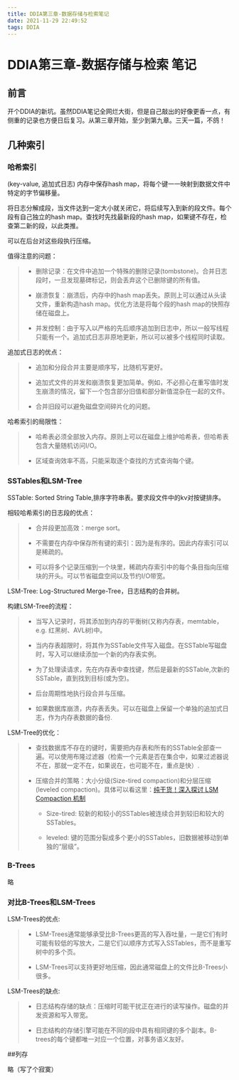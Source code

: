 ```yaml
---
title: DDIA第三章-数据存储与检索笔记
date: 2021-11-29 22:49:52
tags: DDIA
---
```

# DDIA第三章-数据存储与检索 笔记

## 前言

开个DDIA的新坑。虽然DDIA笔记全网烂大街，但是自己敲出的好像更香一点，有侧重的记录也方便日后复习。从第三章开始，至少到第九章。三天一篇，不鸽！

## 几种索引

### 哈希索引

(key-value, 追加式日志)
内存中保存hash map，将每个键一一映射到数据文件中特定的字节偏移量。

将日志分解成段，当文件达到一定大小就关闭它，将后续写入到新的段文件。每个段有自己独立的hash map。查找时先找最新段的hash map，如果键不存在，检查第二新的段，以此类推。

可以在后台对这些段执行压缩。

值得注意的问题：

> + 删除记录：在文件中追加一个特殊的删除记录(tombstone)。合并日志段时，一旦发现墓碑标记，则会丢弃这个已删除键的所有值。
>
> + 崩溃恢复：崩溃后，内存中的hash map丢失。原则上可以通过从头读文件，重新构造hash map。优化方法是将每个段的hash map的快照存储在磁盘上。
>
> + 并发控制：由于写入以严格的先后顺序追加到日志中，所以一般写线程只能有一个。追加式日志非原地更新，所以可以被多个线程同时读取。

追加式日志的优点：

> + 追加和分段合并主要是顺序写，比随机写更好。
>
> + 追加式文件的并发和崩溃恢复更加简单。例如，不必担心在重写值时发生崩溃的情况，留下一个包含部分旧值和部分新值混杂在一起的文件。
>
> + 合并旧段可以避免磁盘空间碎片化的问题。

哈希索引的局限性：

> + 哈希表必须全部放入内存。原则上可以在磁盘上维护哈希表，但哈希表包含大量随机访问I/O。
>
> + 区域查询效率不高，只能采取逐个查找的方式查询每个键。

### SSTables和LSM-Tree

SSTable: Sorted String Table,排序字符串表。要求段文件中的kv对按键排序。

相较哈希索引的日志段的优点：

> + 合并段更加高效：merge sort。
>
> + 不需要在内存中保存所有键的索引：因为是有序的。因此内存索引可以是稀疏的。
>
> + 可以将多个记录压缩到一个块里，稀疏内存索引中的每个条目指向压缩块的开头。可以节省磁盘空间以及节约I/O带宽。

LSM-Tree: Log-Structured Merge-Tree，日志结构的合并树。

构建LSM-Tree的流程：

> + 当写入记录时，将其添加到内存的平衡树(又称内存表，memtable，e.g. 红黑树、AVL树)中。
>
> + 当内存表超限时，将其作为SSTable文件写入磁盘。在SSTable写磁盘时，写入可以继续添加一个新的内存表实例。
>
> + 为了处理读请求，先在内存表中查找键，然后是最新的SSTable,次新的SSTable，直到找到目标(或为空)。
>
> + 后台周期性地执行段合并与压缩。
>
> + 如果数据库崩溃，内存表丢失。可以在磁盘上保留一个单独的追加式日志，作为内存表数据的备份.

LSM-Tree的优化：

> + 查找数据库不存在的键时，需要把内存表和所有的SSTable全部查一遍。可以使用布隆过滤器（检索一个元素是否在集合中，如果过滤器说不在，那就一定不在，如果说在，也可能不在，重点是快）.
>
> + 压缩合并的策略：大小分级(Size-tired compaction)和分层压缩(leveled compaction)。具体可以看这里：[纯干货！深入探讨 LSM Compaction 机制](https://zhuanlan.zhihu.com/p/140325974)
>   + Size-tired: 较新的和较小的SSTables被连续合并到较旧和较大的SSTables。
>
>   + leveled: 键的范围分裂成多个更小的SSTables，旧数据被移动到单独的“层级”。

### B-Trees

略

### 对比B-Trees和LSM-Trees

LSM-Trees的优点:

> + LSM-Trees通常能够承受比B-Trees更高的写入吞吐量，一是它们有时可能有较低的写放大，二是它们以顺序方式写入SSTables，而不是重写树中的多个页。
>
> + LSM-Trees可以支持更好地压缩，因此通常磁盘上的文件比B-Trees小很多。

LSM-Trees的缺点: 

> + 日志结构存储的缺点：压缩时可能干扰正在进行的读写操作。磁盘的并发资源和写入带宽。
>
> + 日志结构的存储引擎可能在不同的段中具有相同键的多个副本。B-trees的每个键都唯一对应一个位置，对事务语义友好。

##列存

略（写了个寂寞）
